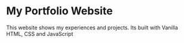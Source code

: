 # My Portfolio Website

This website shows my experiences and projects.
Its built with Vanilla HTML, CSS and JavaScript
